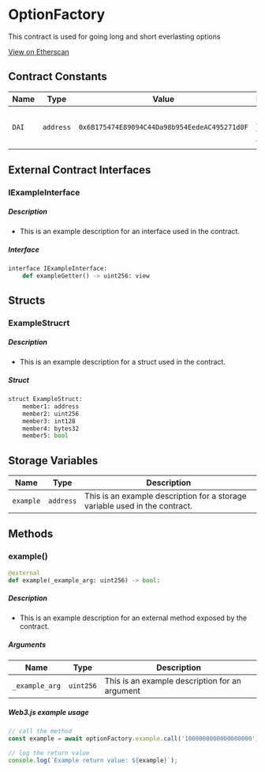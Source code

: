 # OptionFactory
This contract is used for going long and short everlasting options

[View on Etherscan](https://etherscan.io/address/0x0000000000000000000000000000000000000000)

## Contract Constants
| Name | Type | Value | Description |
| ------------- |------------- | -----| -----|
| `DAI`| `address` | `0x6B175474E89094C44Da98b954EedeAC495271d0F` | The address of the DAI token |

## External Contract Interfaces

### IExampleInterface

##### Description
* This is an example description for an interface used in the contract.

##### Interface
```python
interface IExampleInterface:
	def exampleGetter() -> uint256: view
```

## Structs

### ExampleStrucrt

##### Description
* This is an example description for a struct used in the contract.

##### Struct
```python
struct ExampleStruct:
	member1: address
	member2: uint256
	member3: int128
	member4: bytes32
	member5: bool
```

## Storage Variables
| Name | Type | Description |
| ------------- |------------- | -----|
| `example` | `address` | This is an example description for a storage variable used in the contract. |

## Methods

### example()

```python
@external
def example(_example_arg: uint256) -> bool:
```
##### Description

* This is an example description for an external method exposed by the contract.

##### Arguments
| Name | Type | Description |
| ------------- |------------- | -----|
| `_example_arg` | `uint256` | This is an example description for an argument |

##### Web3.js example usage
```js
// call the method
const example = await optionFactory.example.call('1000000000000000000');

// log the return value
console.log(`Example return value: ${example}`);
```